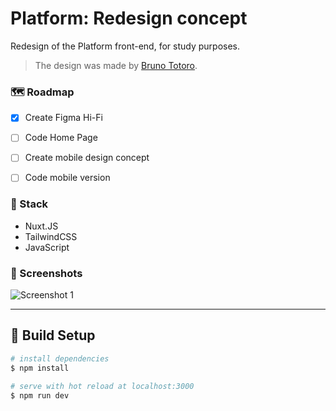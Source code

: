 # Platform: Redesign concept

Redesign of the Platform front-end, for study purposes.

> The design was made by [Bruno Totoro](https://dribbble.com/shots/19994977-BKPS-Platform-Dashboard).

### 🗺️ Roadmap

- [x] Create Figma Hi-Fi
- [ ] Code Home Page
- [ ] Create mobile design concept
- [ ] Code mobile version


### 🔧 Stack

- Nuxt.JS
- TailwindCSS
- JavaScript

### 📸 Screenshots

![Screenshot 1](https://cdn.dribbble.com/userupload/4057882/file/original-067fb395052ba2f1517762d78b523f03.png?compress=1&resize=1024x764)


---

## 🧰 Build Setup

```bash
# install dependencies
$ npm install

# serve with hot reload at localhost:3000
$ npm run dev
